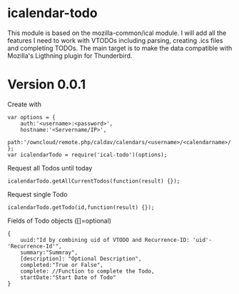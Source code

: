 icalendar-todo
===========

This module is based on the mozilla-common/ical module. I will add all the features I need to work with VTODOs including parsing, creating .ics files and completing TODOs. The main target is to make the data compatible with Mozilla's Ligthning plugin for Thunderbird.

Version 0.0.1
===========

Create with

	var options = {
		auth:'<username>:<password>',
		hostname:'<Servername/IP>',
		path:'/owncloud/remote.php/caldav/calendars/<username>/<calendarname>/'
	};
	var icalendarTodo = require('ical-todo')(options);
	

Request all Todos until today

	icalendarTodo.getAllCurrentTodos(function(result) {});
	
Request single Todo
	
	icalendarTodo.getTodo(id,function(result) {});
	
Fields of Todo objects ([]=optional)

	{
		uuid:"Id by combining uid of VTODO and Recurrence-ID: 'uid'-'Recurrence-Id'",
		summary:"Summray",
		[description]: "Optional Description",
		completed:"True or False",
		complete: //Function to complete the Todo,
		startDate:"Start Date of Todo"
	}
